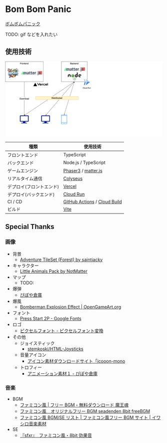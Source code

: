 # Bom Bom Panic

[ボムボムパニック](https://bombompanic.vercel.app/)

TODO: gif などを入れたい

## 使用技術

![image](image/architecture.drawio.png)

| 種類                     | 使用技術                                                                                                      |
| ------------------------ | ------------------------------------------------------------------------------------------------------------- |
| フロントエンド           | TypeScript                                                                                                    |
| バックエンド             | Node.js / TypeScript                                                                                          |
| ゲームエンジン           | [Phaser3](https://phaser.io/phaser3) / [matter.js](https://brm.io/matter-js/)                                 |
| リアルタイム通信         | [Colyseus](https://www.colyseus.io/)                                                                          |
| デプロイ(フロントエンド) | [Vercel](https://vercel.com/)                                                                                 |
| デプロイ(バックエンド)   | [Cloud Run](https://cloud.google.com/run)                                                                     |
| CI / CD                  | [GitHub Actions](https://github.co.jp/features/actions) / [Cloud Build](https://cloud.google.com/build?hl=ja) |
| ビルド                   | [Vite](https://ja.vitejs.dev/)                                                                                |

## Special Thanks

### 画像

- 背景
  - [Adventure TileSet (Forest) by saintjacky](https://saintjacky.itch.io/adventure-tileset)
- キャラクター
  - [Little Animals Pack by NotMatter](https://notmatter.itch.io/2)
- マップ
  - TODO:
- 爆弾
  - [ぴぽや倉庫](https://pipoya.net/sozai/)
- 爆風
  - [Bomberman Explosion Effect | OpenGameArt.org](https://opengameart.org/content/bomberman-explosion-effect)
- フォント
  - [Press Start 2P - Google Fonts](https://fonts.google.com/specimen/Press+Start+2P)
- ロゴ
  - [ピクセルフォント - ピクセルフォント変換](https://fontmeme.com/ja/font-pixel-style/)
- その他
  - ジョイスティック
    - [stemkoski/HTML-Joysticks](https://github.com/stemkoski/HTML-Joysticks)
  - 音量アイコン
    - [アイコン素材ダウンロードサイト「icooon-mono](https://icooon-mono.com/)
  - トロフィー
    - [アニメーション素材１ - ぴぽや倉庫](https://pipoya.net/sozai/assets/animation/animation-material-1/)

### 音楽

- BGM
  - [ファミコン風 | フリー BGM・無料ダウンロード 魔王魂](https://maou.audio/category/bgm/bgm-8bit/)
  - [ファミコン風　オリジナルフリー BGM seadenden 8bit freeBGM](https://seadenden-8bit.com/)
  - [ファミコン風 BGM/SE リスト | ファミコン風フリー BGM サイト | イワシロ音楽素材](https://iwashiro-sounds.work/)
- SE
  - [『sfxr』　ファミコン風・8bit 効果音](https://taira-komori.jpn.org/sfxrfami.html)

